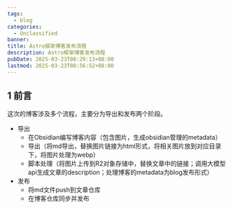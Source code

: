 ```yaml
---
tags:
  - blog
categories:
  - Unclassified
banner: 
title: Astro框架博客发布流程
description: Astro框架博客发布流程
pubDate: 2025-03-23T08:29:13+08:00
lastmod: 2025-03-23T08:56:52+08:00
---
```

## 1 前言

这次的博客涉及多个流程，主要分为导出和发布两个阶段。

+ 导出
    + 在Obsidian编写博客内容（包含图片，生成obsidian管理的metadata）
    + 导出（将md导出，替换图片链接为html形式，将相关图片放到对应目录下，将图片处理为webp）
    + 脚本处理（将图片上传到R2对象存储中，替换文章中的链接；调用大模型api生成文章的description；处理博客的metadata为blog发布形式）
+ 发布
    + 将md文件push到文章仓库
    + 在博客仓库同步并发布